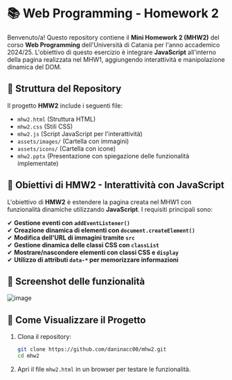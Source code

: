 # 📚 Web Programming - Homework 2

Benvenuto/a! Questo repository contiene il **Mini Homework 2 (MHW2)** del corso **Web Programming** dell'Università di Catania per l'anno accademico 2024/25. L'obiettivo di questo esercizio è integrare **JavaScript** all'interno della pagina realizzata nel MHW1, aggiungendo interattività e manipolazione dinamica del DOM.

## 📂 Struttura del Repository

Il progetto **HMW2** include i seguenti file:

- `mhw2.html` (Struttura HTML)
- `mhw2.css` (Stili CSS)
- `mhw2.js` (Script JavaScript per l'interattività)
- `assets/images/` (Cartella con immagini)
- `assets/icons/` (Cartella con icone)
- `mhw2.pptx` (Presentazione con spiegazione delle funzionalità implementate)

## 🚀 Obiettivi di HMW2 - Interattività con JavaScript

L'obiettivo di **HMW2** è estendere la pagina creata nel MHW1 con funzionalità dinamiche utilizzando **JavaScript**. I requisiti principali sono:

✔ **Gestione eventi con `addEventListener()`**  
✔ **Creazione dinamica di elementi con `document.createElement()`**  
✔ **Modifica dell'URL di immagini tramite `src`**  
✔ **Gestione dinamica delle classi CSS con `classList`**  
✔ **Mostrare/nascondere elementi con classi CSS e `display`**  
✔ **Utilizzo di attributi `data-*` per memorizzare informazioni**  

## 📸 Screenshot delle funzionalità

![image](https://github.com/user-attachments/assets/8c1d5d86-31d9-42fa-a921-706000a21617)

## 📌 Come Visualizzare il Progetto

1. Clona il repository:
   ```sh
   git clone https://github.com/daninacc00/mhw2.git
   cd mhw2
   ```
2. Apri il file `mhw2.html` in un browser per testare le funzionalità.

